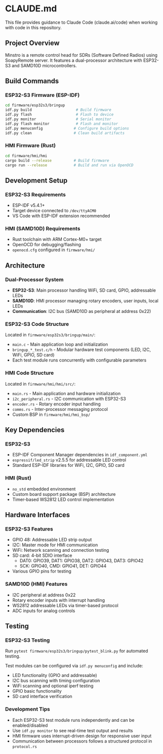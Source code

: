 # CLAUDE.md

This file provides guidance to Claude Code (claude.ai/code) when working with code in this repository.

## Project Overview

Minstro is a remote control head for SDRs (Software Defined Radios) using SoapyRemote server. It features a dual-processor architecture with ESP32-S3 and SAMD10D microcontrollers.

## Build Commands

### ESP32-S3 Firmware (ESP-IDF)
```bash
cd firmware/esp32s3/bringup
idf.py build                    # Build firmware
idf.py flash                    # Flash to device
idf.py monitor                  # Serial monitor
idf.py flash monitor            # Flash and monitor
idf.py menuconfig              # Configure build options
idf.py clean                   # Clean build artifacts
```

### HMI Firmware (Rust)
```bash
cd firmware/hmi/hmi
cargo build --release          # Build firmware
cargo run --release            # Build and run via OpenOCD
```

## Development Setup

### ESP32-S3 Requirements
- ESP-IDF v5.4.1+
- Target device connected to `/dev/ttyACM0`
- VS Code with ESP-IDF extension recommended

### HMI (SAMD10D) Requirements  
- Rust toolchain with ARM Cortex-M0+ target
- OpenOCD for debugging/flashing
- `openocd.cfg` configured in `firmware/hmi/`

## Architecture

### Dual-Processor System
- **ESP32-S3**: Main processor handling WiFi, SD card, GPIO, addressable LEDs
- **SAMD10D**: HMI processor managing rotary encoders, user inputs, local LEDs
- **Communication**: I2C bus (SAMD10D as peripheral at address 0x22)

### ESP32-S3 Code Structure
Located in `firmware/esp32s3/bringup/main/`:
- `main.c` - Main application loop and initialization
- `bringup_*_test.c/h` - Modular hardware test components (LED, I2C, WiFi, GPIO, SD card)
- Each test module runs concurrently with configurable parameters

### HMI Code Structure  
Located in `firmware/hmi/hmi/src/`:
- `main.rs` - Main application and hardware initialization
- `i2c_peripheral.rs` - I2C communication with ESP32-S3
- `encoder.rs` - Rotary encoder input handling
- `comms.rs` - Inter-processor messaging protocol
- Custom BSP in `firmware/hmi/hmi_bsp/`

## Key Dependencies

### ESP32-S3
- ESP-IDF Component Manager dependencies in `idf_component.yml`
- `espressif/led_strip` v2.5.5 for addressable LED control
- Standard ESP-IDF libraries for WiFi, I2C, GPIO, SD card

### HMI (Rust)
- `no_std` embedded environment
- Custom board support package (BSP) architecture
- Timer-based WS2812 LED control implementation

## Hardware Interfaces

### ESP32-S3 Features
- GPIO 48: Addressable LED strip output
- I2C: Master mode for HMI communication
- WiFi: Network scanning and connection testing
- SD card: 4-bit SDIO interface
  - DAT0: GPIO39, DAT1: GPIO38, DAT2: GPIO43, DAT3: GPIO42
  - SCK: GPIO40, CMD: GPIO41, DET: GPIO44
- Various GPIO pins for testing

### SAMD10D (HMI) Features
- I2C peripheral at address 0x22
- Rotary encoder inputs with interrupt handling
- WS2812 addressable LEDs via timer-based protocol
- ADC inputs for analog controls

## Testing

### ESP32-S3 Testing
Run `pytest firmware/esp32s3/bringup/pytest_blink.py` for automated testing.

Test modules can be configured via `idf.py menuconfig` and include:
- LED functionality (GPIO and addressable)
- I2C bus scanning with timing configuration  
- WiFi scanning and optional iperf testing
- GPIO basic functionality
- SD card interface verification

### Development Tips
- Each ESP32-S3 test module runs independently and can be enabled/disabled
- Use `idf.py monitor` to see real-time test output and results
- HMI firmware uses interrupt-driven design for responsive user input
- Communication between processors follows a structured protocol in `protocol.rs`